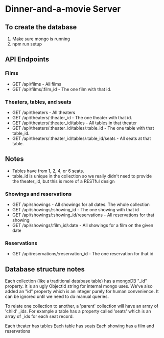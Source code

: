 # Dinner-and-a-movie Server

## To create the database
1. Make sure mongo is running
1. npm run setup

## API Endpoints
### Films
- GET /api/films - All films
- GET /api/films/:film_id - The one film with that id.
### Theaters, tables, and seats
- GET /api/theaters - All theaters
- GET /api/theaters/:theater_id - The one theater with that id.
- GET /api/theaters/:theater_id/tables - All tables in that theater
- GET /api/theaters/:theater_id/tables/:table_id - The one table with that table_id.
- GET /api/theaters/:theater_id/tables/:table_id/seats - All seats at that table.
## Notes
- Tables have from 1, 2, 4, or 6 seats.
- table_id is unique in the collection so we really didn't need to provide the theater_id, but this is more of a RESTful design
### Showings and reservations
- GET /api/showings - All showings for all dates. The whole collection
- GET /api/showings/:showing_id - The one showing with that id
- GET /api/showings/:showing_id/reservations - All reservations for that showing
- GET /api/showings/:film_id/:date - All showings for a film on the given date
### Reservations
- GET /api/reservations/:reservation_id - The one reservation for that id

## Database structure notes
Each collection (like a traditional database table) has a mongoDB "_id" property. It is an ugly ObjectId string for internal mongo uses. We've also added an "id" property which is an integer purely for human convenience. It can be ignored until we need to do manual queries.

To relate one collection to another, a 'parent' collection will have an array of 'child' _ids. For example a table has a property called 'seats' which is an array of _ids for each seat record.

Each theater has tables
Each table has seats
Each showing has a film and reservations